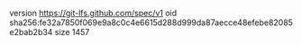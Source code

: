 version https://git-lfs.github.com/spec/v1
oid sha256:fe32a7850f069e9a8c0c4e6615d288d999da87aecce48efebe82085e2bab2b34
size 1457
